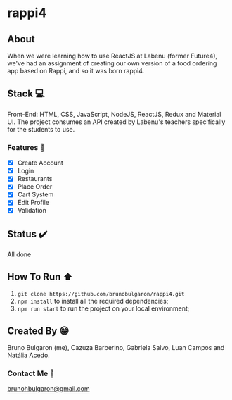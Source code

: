 # rappi4

## About
When we were learning how to use ReactJS at Labenu (former Future4), we've had an assignment of creating our own version of a food ordering app based on Rappi, and so it was born rappi4.

## Stack :computer:
Front-End: HTML, CSS, JavaScript, NodeJS, ReactJS, Redux and Material UI.
The project consumes an API created by Labenu's teachers specifically for the students to use.

### Features :rocket:

- [X] Create Account
- [X] Login
- [X] Restaurants
- [X] Place Order
- [X] Cart System
- [X] Edit Profile
- [X] Validation

## Status :heavy_check_mark:
All done

## How To Run :arrow_up:
1. `git clone https://github.com/brunobulgaron/rappi4.git`
2. `npm install` to install all the required dependencies;
3. `npm run start` to run the project on your local environment;

## Created By :grin:
Bruno Bulgaron (me), Cazuza Barberino, Gabriela Salvo, Luan Campos and Natália Acedo.

### Contact Me :email:
brunohbulgaron@gmail.com
